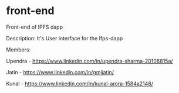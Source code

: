 # front-end
Front-end of IPFS dapp

Description:
It's User interface for the Ifps-dapp

Members:

Upendra - https://www.linkedin.com/in/upendra-sharma-20106815a/

Jatin - https://www.linkedin.com/in/gmjjatin/

Kunal - https://www.linkedin.com/in/kunal-arora-1584a2148/
